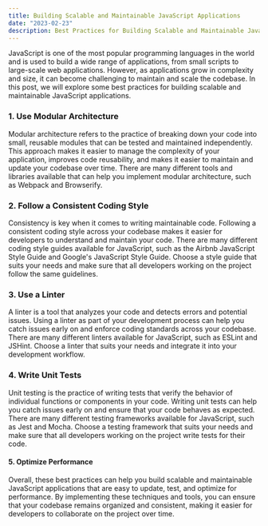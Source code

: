 ```yaml
---
title: Building Scalable and Maintainable JavaScript Applications
date: "2023-02-23"
description: Best Practices for Building Scalable and Maintainable JavaScript Applications.
---
```


JavaScript is one of the most popular programming languages in the world and is used to build a wide range of applications, from small scripts to large-scale web applications. However, as applications grow in complexity and size, it can become challenging to maintain and scale the codebase. In this post, we will explore some best practices for building scalable and maintainable JavaScript applications.

### 1. Use Modular Architecture

Modular architecture refers to the practice of breaking down your code into small, reusable modules that can be tested and maintained independently. This approach makes it easier to manage the complexity of your application, improves code reusability, and makes it easier to maintain and update your codebase over time. There are many different tools and libraries available that can help you implement modular architecture, such as Webpack and Browserify.

### 2. Follow a Consistent Coding Style

Consistency is key when it comes to writing maintainable code. Following a consistent coding style across your codebase makes it easier for developers to understand and maintain your code. There are many different coding style guides available for JavaScript, such as the Airbnb JavaScript Style Guide and Google's JavaScript Style Guide. Choose a style guide that suits your needs and make sure that all developers working on the project follow the same guidelines.

### 3. Use a Linter

A linter is a tool that analyzes your code and detects errors and potential issues. Using a linter as part of your development process can help you catch issues early on and enforce coding standards across your codebase. There are many different linters available for JavaScript, such as ESLint and JSHint. Choose a linter that suits your needs and integrate it into your development workflow.

### 4. Write Unit Tests

Unit testing is the practice of writing tests that verify the behavior of individual functions or components in your code. Writing unit tests can help you catch issues early on and ensure that your code behaves as expected. There are many different testing frameworks available for JavaScript, such as Jest and Mocha. Choose a testing framework that suits your needs and make sure that all developers working on the project write tests for their code.

#### 5. Optimize Performance

Overall, these best practices can help you build scalable and maintainable JavaScript applications that are easy to update, test, and optimize for performance. By implementing these techniques and tools, you can ensure that your codebase remains organized and consistent, making it easier for developers to collaborate on the project over time.
